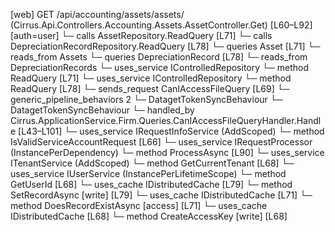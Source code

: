 [web] GET /api/accounting/assets/assets/  (Cirrus.Api.Controllers.Accounting.Assets.AssetController.Get)  [L60–L92] [auth=user]
  └─ calls AssetRepository.ReadQuery [L71]
  └─ calls DepreciationRecordRepository.ReadQuery [L78]
  └─ queries Asset [L71]
    └─ reads_from Assets
  └─ queries DepreciationRecord [L78]
    └─ reads_from DepreciationRecords
  └─ uses_service IControlledRepository<Asset>
    └─ method ReadQuery [L71]
  └─ uses_service IControlledRepository<DepreciationRecord>
    └─ method ReadQuery [L78]
  └─ sends_request CanIAccessFileQuery [L69]
    └─ generic_pipeline_behaviors 2
      └─ DatagetTokenSyncBehaviour
      └─ DatagetTokenSyncBehaviour
    └─ handled_by Cirrus.ApplicationService.Firm.Queries.CanIAccessFileQueryHandler.Handle [L43–L101]
      └─ uses_service IRequestInfoService (AddScoped)
        └─ method IsValidServiceAccountRequest [L66]
      └─ uses_service IRequestProcessor (InstancePerDependency)
        └─ method ProcessAsync [L90]
      └─ uses_service ITenantService (AddScoped)
        └─ method GetCurrentTenant [L68]
      └─ uses_service IUserService (InstancePerLifetimeScope)
        └─ method GetUserId [L68]
      └─ uses_cache IDistributedCache [L79]
        └─ method SetRecordAsync [write] [L79]
      └─ uses_cache IDistributedCache [L71]
        └─ method DoesRecordExistAsync [access] [L71]
      └─ uses_cache IDistributedCache [L68]
        └─ method CreateAccessKey [write] [L68]

